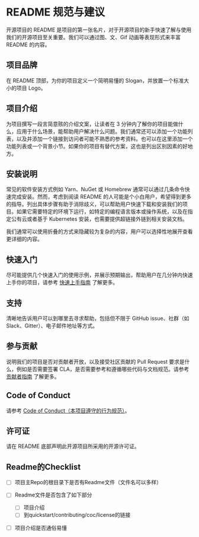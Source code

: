 # README 规范与建议

开源项目的 README 是项目的第一张名片，对于开源项目的新手快速了解与使用我们的开源项目至关重要。我们可以通过图、文、Gif 动画等表现形式来丰富 README 的内容。

## 项目品牌

在 README 顶部，为你的项目定义一个简明易懂的 Slogan，并放置一个标准大小的项目 Logo。

## 项目介绍

为项目撰写一段言简意赅的介绍文案，让读者在 3 分钟内了解你的项目能做什么，应用于什么场景，能帮助用户解决什么问题。我们通常还可以添加一个功能列表，以及并添加一个链接到访问者可能不熟悉的参考资料。也可以在这里添加一个功能列表或一个背景小节。如果你的项目有替代方案，这也是列出区别因素的好地方。

## 安装说明

常见的软件安装方式例如 Yarn、NuGet 或 Homebrew 通常可以通过几条命令快速完成安装。然而，考虑到阅读 README 的人可能是个小白用户，希望得到更多的指导。列出具体步骤有助于消除歧义，可以帮助用户快速下载和安装我们的项目。如果它需要特定的环境下运行，如特定的编程语言版本或操作系统，以及在指定公有云或者基于 Kubernetes 安装，也需要提供超链接外链到相关安装文档。

我们通常可以使用折叠的方式来隐藏较为复杂的内容，用户可以选择性地展开查看更详细的内容。

## 快速入门

尽可能提供几个快速入门的使用示例，并展示预期输出，帮助用户在几分钟内快速上手你的项目，请参考 [快速上手指南](quick_start_guide.md) 了解更多。

## 支持

清晰地告诉用户可以到哪里去寻求帮助，包括但不限于 GitHub issue、社群（如 Slack、Gitter）、电子邮件地址等方式。

## 参与贡献

说明我们的项目是否对贡献者开放，以及接受社区贡献的 Pull Request 要求是什么，例如是否需要签署 CLA，是否需要参考和遵循哪些代码与文档规范。请参考 [贡献者指南](contributing.md) 了解更多。

## Code of Conduct

请参考 [Code of Conduct（本项目遵守的行为规范）](coc.md)。

## 许可证

请在 README 底部声明此开源项目所采用的开源许可证。


## Readme的Checklist
- [ ] 项目主Repo的根目录下是否有Readme文件（文件名可以多样）
- [ ] Readme文件是否包含了如下部分
  - [ ] 项目介绍
  - [ ] 到quickstart/contributing/coc/license的链接
- [ ] 项目介绍是否通俗易懂

